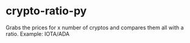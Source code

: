# crypto-ratio-py
Grabs the prices for x number of cryptos and compares them all with a ratio. Example: IOTA/ADA
